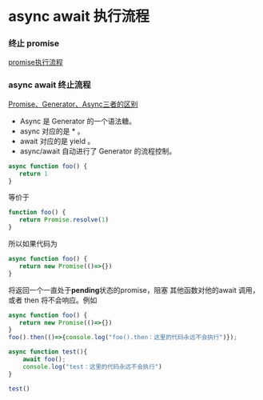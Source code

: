 # async await 执行流程

### 终止 promise
[promise执行流程](./promise.md)  

### async await 终止流程
[Promise、Generator、Async三者的区别](https://juejin.cn/post/6844904159582355470)  

- Async 是 Generator 的一个语法糖。
- async 对应的是 * 。
- await 对应的是 yield 。
- async/await 自动进行了 Generator 的流程控制。

```js
async function foo() {
   return 1
}
```
等价于
```js
function foo() {
   return Promise.resolve(1)
}
```
所以如果代码为
```js
async function foo() {
   return new Promise(()=>{})
}
```
将返回一个一直处于**pending**状态的promise，阻塞 其他函数对他的await 调用，或者 then 将不会响应。例如
```js
async function foo() {
   return new Promise(()=>{})
}
foo().then(()=>{console.log("foo().then：这里的代码永远不会执行")});

async function test(){
    await foo();
    console.log("test：这里的代码永远不会执行")
}

test()
```